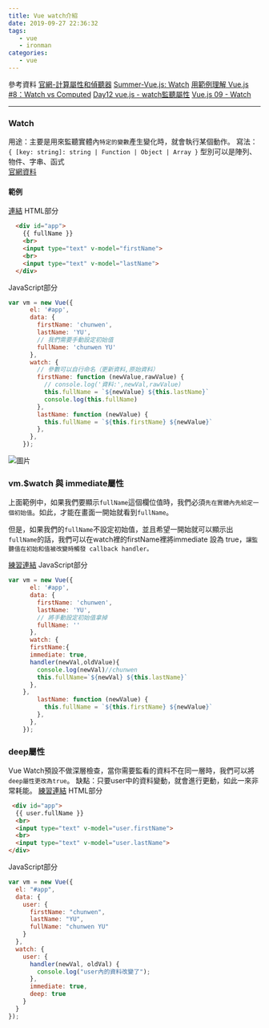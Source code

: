 ```yaml
---
title: Vue watch介紹
date: 2019-09-27 22:36:32
tags:
   - vue 
   - ironman
categories:
   - vue
---
```


參考資料
[官網-計算屬性和偵聽器](https://cn.vuejs.org/v2/guide/computed.html#%E8%AE%A1%E7%AE%97%E5%B1%9E%E6%80%A7-vs-%E4%BE%A6%E5%90%AC%E5%B1%9E%E6%80%A7)
[Summer-Vue.js: Watch](https://cythilya.github.io/2017/04/15/vue-watch/)
[用範例理解 Vue.js #8：Watch vs Computed](https://ithelp.ithome.com.tw/articles/10192032)
[Day12 vue.js - watch監聽屬性](https://ithelp.ithome.com.tw/articles/10215159)
[Vue.js 09 - Watch](https://ithelp.ithome.com.tw/articles/10187420)

<!-- more -->
-----
### Watch
用途：主要是用來監聽實體內`特定的變數`產生變化時，就會執行某個動作。
寫法：`{ [key: string]: string | Function | Object | Array }`
型別可以是陣列、物件、字串、函式  
[官網資料](https://cn.vuejs.org/v2/api/#watch)

#### 範例
[連結](https://codepen.io/chunwen/pen/BaBEYGe?editors=1010)
HTML部分
```html
  <div id="app">
    {{ fullName }}
    <br>
    <input type="text" v-model="firstName">
    <br>
    <input type="text" v-model="lastName">
  </div>
```
JavaScript部分
```javascript
var vm = new Vue({
      el: '#app',
      data: {
        firstName: 'chunwen',
        lastName: 'YU',
        // 我們需要手動設定初始值
        fullName: 'chunwen YU'
      },
      watch: {
        // 參數可以自行命名（更新資料,原始資料）
        firstName: function (newValue,rawValue) {
          // console.log('資料:',newVal,rawValue)
          this.fullName = `${newValue} ${this.lastName}`
          console.log(this.fullName)
        },
        lastName: function (newValue) {
          this.fullName = `${this.firstName} ${newValue}`
        },
      },
    });
```
![圖片](https://ithelp.ithome.com.tw/upload/images/20190927/20114645EE9GrU4NLM.png)
### vm.$watch 與 immediate屬性
上面範例中，如果我們要顯示`fullName`這個欄位值時，我們必須`先在實體內先給定一個初始值`。如此，才能在畫面一開始就看到`fullName`。

但是，如果我們的`fullName`不設定初始值，並且希望一開始就可以顯示出`fullName`的話，我們可以在watch裡的firstName裡將immediate 設為 true，`讓監聽值在初始和值被改變時觸發 callback handler。`

[練習連結](https://codepen.io/chunwen/pen/XWrQOvR)
JavaScript部分
```javascript
var vm = new Vue({
      el: '#app',
      data: {
        firstName: 'chunwen',
        lastName: 'YU',
        // 將手動設定初始值拿掉
        fullName: ''
      },
      watch: {
      firstName:{
      immediate: true,
      handler(newVal,oldValue){
        console.log(newVal)//chunwen
        this.fullName=`${newVal} ${this.lastName}`
      },
    },
        lastName: function (newValue) {
          this.fullName = `${this.firstName} ${newValue}`
        },
      },
    });
```

### deep屬性
Vue Watch預設不做深層檢查，當你需要監看的資料不在同一層時，我們可以將`deep屬性更改為true`。
缺點：只要user中的資料變動，就會進行更動，如此一來非常耗能。
[練習連結](https://codepen.io/chunwen/pen/aboxMwG)
HTML部分
```html
 <div id="app">
  {{ user.fullName }}
  <br>
  <input type="text" v-model="user.firstName">
  <br>
  <input type="text" v-model="user.lastName">
</div>
```
JavaScript部分
```javascript
var vm = new Vue({
  el: "#app",
  data: {
    user: {
      firstName: "chunwen",
      lastName: "YU",
      fullName: "chunwen YU"
    }
  },
  watch: {
    user: {
      handler(newVal, oldVal) {
        console.log("user內的資料改變了");
      },
      immediate: true,
      deep: true
    }
  }
});
```